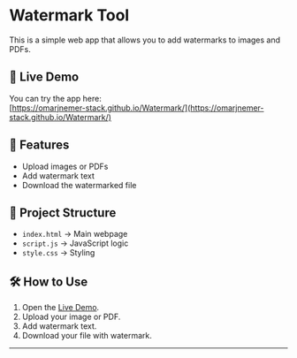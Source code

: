 # Watermark Tool

This is a simple web app that allows you to add watermarks to images and PDFs.

## 🔗 Live Demo
You can try the app here:  
[https://omarjnemer-stack.github.io/Watermark/](https://omarjnemer-stack.github.io/Watermark/)

## 🚀 Features
- Upload images or PDFs
- Add watermark text
- Download the watermarked file

## 📂 Project Structure
- `index.html` → Main webpage
- `script.js` → JavaScript logic
- `style.css` → Styling

## 🛠️ How to Use
1. Open the [Live Demo](https://omarjnemer-stack.github.io/Watermark/).
2. Upload your image or PDF.
3. Add watermark text.
4. Download your file with watermark.

---